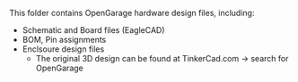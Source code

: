 This folder contains OpenGarage hardware design files, including:

* Schematic and Board files (EagleCAD)
* BOM, Pin assignments
* Enclsoure design files
  - The original 3D design can be found at TinkerCad.com -> search for OpenGarage
